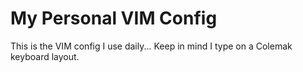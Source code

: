 My Personal VIM Config
==========

This is the VIM config I use daily... Keep in mind I type on a Colemak keyboard
layout.

